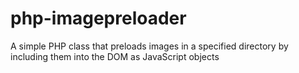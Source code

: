 php-imagepreloader
==================

A simple PHP class that preloads images in a specified directory by including them into the DOM as JavaScript objects